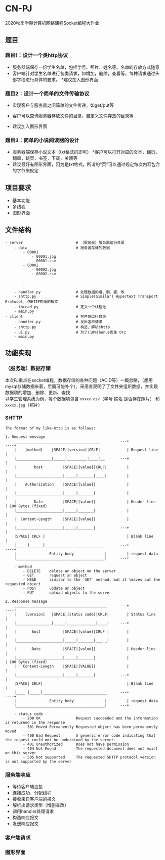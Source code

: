 # CN-PJ

2020秋季学期计算机网络课程Socket编程大作业

## 题目

### **题目1：设计一个类http协议**

*   服务器端保存一份学生名单，包括学号、照片、姓名等。名单的存放方式随意
*   客户端针对学生名单进行各类请求，如增加，删除，查看等，每种请求通过头部字段进行具体的要求。 *建议加入图形界面

### **题目2：设计一个简单的文件传输协议**

*   实现客户与服务器之间简单的文件传递，如get/put等
  
*   客户可以查询服务器存放文件的目录，自定义文件存放的目录等

*   建议加入图形界面

### **题目3：简单的小说阅读器的设计**

*   服务器端保存小说文本（txt格式的即可） *客户可以打开对应的文本，翻页，翻章，跳页，书签，下载，关闭等
*   建议最好有图形界面，因为是txt格式，所谓的“页”可以通过规定每次内容包含的字节来规定

## **项目要求**

*   基本功能
*   多线程
*   图形界面

## **文件结构**

```
- server                        # （假装是）服务器运行目录
    - data                      # 服务器存储的数据
        - 00001
            - 00001.jpg
            - 00001.csv
        - 00002
            - 00002.jpg
            - 00002.csv
        .
        .
        .
    - handler.py                # 处理数据的增、删、查、改
    - shttp.py                  # Simple(Similar) Hypertext Transport Protocol, 仿HTTP构造的报文
    - thread.py                 # 定义一个线程池
    - main.py
- client                        # 客户端运行目录  
    - handler.py                # 发出各种请求
    - shttp.py                  # 构造、解析shttp
    - ui.py                     # 为了(10%)bonus而生 Orz
    - main.py       
```

## **功能实现**

### **（服务端）数据存储**

本次PJ重点在socket编程，数据存储的各种问题（ACID等）一概忽略，（想用mysql存储数据来着，后面可能补个），采用直观明了了文件夹组织数据，并实现数据项的增加、删除、更新、查找  
以学生管理系统为例，每个数据项包含 `xxxxx.csv`（学号 姓名 是否存在照片） 和 `xxxxx.jpg`（照片）

### **SHTTP**

```
The format of my like-http is as follows:

1. Request message
    _______________________________________         ---+                    ----+
    |    [method]    |SPACE|[version]|CRLF|            | Request line           |
    |________________|_____|_________|____|__       ---+                        |
    |        host         |SPACE|[value]|CRLF|         |                        |
    |_____________________|_____|_______|____|         |                        |
    |    Authorization    |SPACE|[value]|              |                        |
    |_____________________|_____|_______|              |                        |
    |        Date         |SPACE|[value]|              | Header line            | 100 Bytes (fixed)
    |_____________________|_____|_______|              |                        |
    |  Content-Length     |SPACE|[value]|              |                        |
    |_____________________|_____|_______|           ---+                        |
    |SPACE| CRLF |                                     | Blank line             |
    |____ |______|____________ ______________       ---+                    ----+  
    |               Entity body              |         | request data
    |________________________________________|      ---+

    - method
        - DELETE    delete an object on the server
        - GET       request an object
        - HEAD      similar to the `GET` method, but it leaves out the requested object
        - POST      update an object
        - PUT       upload objects to the server

2. Response message
    __________________________________________      ---+                    ----+
    |    [version]   |SPACE|[status code]|CRLF|        | Status line            |
    |________________|_____|_____________|____|     ---+                        |
    |       host          |SPACE|[value]|CRLF |        |                        |
    |_____________________|_____|_______|___ _|        |                        |
    |       Date          |SPACE|[value]|              | Header line            |
    |_____________________|_____|_______|              |                        | 100 Bytes (fixed)
    |   Content-Length    |SPACE|[VALUE]|              |                        |
    |_____________________|_____|_______|           ---+                        |
    |SPACE| CRLF|                                      | Blank line             |
    |____ |_____|_____________________________      ---+                    ----+
    |               Entity body              |         | request data
    |________________________________________|      ---+

    - status code
        - 200 OK                Request succeeded and the information is returned in the response
        - 301 Moved Permanently Requested object has been permanently moved
        - 400 Bad Request       A generic error code indicating that the request could not be understood by the server.
        - 401 Unauthorized      Does not have permission
        - 404 Not Found         The requested document does not exist on this server       
        - 505 Not Supported     The requested SHTTP protocol version is not supported by the server

```


### **服务端响应**

  - 等待客户端连接
  - 连接成功，分配线程
  - 接收来自客户端的报文
  - 解析出请求类型（增删查改）
  - 调用handler处理请求
  - 构造响应报文
  - 发送响应报文

### **客户端请求**

### **图形界面**

